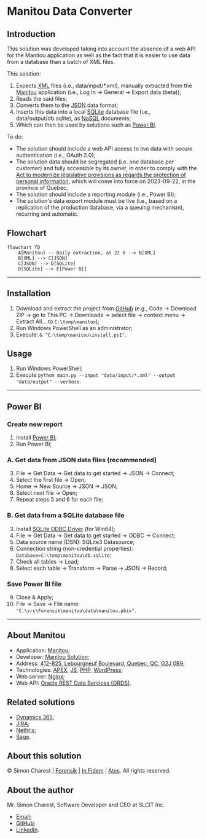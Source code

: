 # Manitou Data Converter

## Introduction
This solution was developed taking into account the absence of a web API for the Manitou application as well as the fact that it is easier to use data from a database than a batch of XML files.

This solution:
1. Expects [XML](https://en.wikipedia.org/wiki/XML) files (i.e., data/input/*.xml), manually extracted from the [Manitou](https://manitousolution.com/application) application (i.e., Log In &rarr; General &rarr; Export data (beta));
2. Reads the said files;
3. Converts them to the [JSON](https://en.wikipedia.org/wiki/JSON) data format;
4. Inserts this data into a local [SQLite](https://en.wikipedia.org/wiki/SQLite) database file (i.e., data/output/db.sqlite), as [NoSQL](https://en.wikipedia.org/wiki/NoSQL) documents;
5. Which can then be used by solutions such as [Power BI](https://en.wikipedia.org/wiki/Microsoft_Power_BI).

To do:
- The solution should include a web API access to live data with secure authentication (i.e., OAuth 2.0);
- The solution data should be segregated (i.e. one database per customer) and fully accessible by its owner, in order to comply with the [Act to modernize legislative provisions as regards the protection of personal information](http://assnat.qc.ca/en/travaux-parlementaires/projets-loi/projet-loi-64-42-1.html), which will come into force on 2023-09-22, in the province of Quebec;
- The solution should include a reporting module (i.e., Power BI);
- The solution's data export module must be live (i.e., based on a replication of the production database, via a queuing mechanism), recurring and automatic.

## Flowchart
```mermaid
flowchart TD
    A[Manitou] -- Daily extraction, at 22 h --> B[XML]
    B[XML] --> C[JSON]
    C[JSON] --> D[SQLite]
    D[SQLite] --> E[Power BI]
```

---

## Installation
1. Download and extract the project from [GitHub](https://github.com/Simon-Charest/manitou) (e.g., Code &rarr; Download ZIP &rarr; go to This PC &rarr; Downloads &rarr; select file &rarr; context menu &rarr; Extract All... to `C:\temp\manitou`);
2. Run Windows PowerShell as an administrator;
3. Execute: `& "C:\temp\manitou\install.ps1"`.

## Usage
1. Run Windows PowerShell;
2. Execute `python main.py --input "data/input/*.xml" --output "data/output" --verbose`.

---

## Power BI

### Create new report
1. Install [Power BI](https://powerbi.microsoft.com/en-us/downloads/);
2. Run Power BI;

### A. Get data from JSON data files (recommended)
3. File &rarr; Get Data &rarr; Get data to get started &rarr; JSON &rarr; Connect;
4. Select the first file &rarr; Open;
5. Home &rarr; New Source &rarr; JSON &rarr; JSON;
6. Select next file &rarr; Open;
7. Repeat steps 5 and 6 for each file;

### B. Get data from a SQLite database file
3. Install [SQLite ODBC Driver](http://www.ch-werner.de/sqliteodbc/) (for Win64);
4. File &rarr; Get Data &rarr; Get data to get started &rarr; ODBC &rarr; Connect;
5. Data source name (DSN): SQLite3 Datasource;
6. Connection string (non-credential properties): `Database=C:\temp\manitou\db.sqlite`;
7. Check all tables &rarr; Load;
8. Select each table &rarr; Transform &rarr; Parse &rarr; JSON &rarr; Record;

### Save Power BI file
9. Close & Apply;
10. File &rarr; Save &rarr; File name: `"C:\src\Forensik\manitou\data\manitou.pbix"`.

---

## About Manitou
- Application: [Manitou](https://manitousolution.com/application);
- Developer: [Manitou Solution](https://manitousolution.com);
- Address: [412-825, Lebourgneuf Boulevard, Quebec, QC, G2J 0B9](https://www.google.com/maps/place/825+Bd+Lebourgneuf+bureau+412,+Qu%C3%A9bec,+QC+G2J+0B9);
- Technologies: [APEX](https://en.wikipedia.org/wiki/Oracle_Application_Express), [JS](https://en.wikipedia.org/wiki/JavaScript), [PHP](https://en.wikipedia.org/wiki/PHP), [WordPress](https://en.wikipedia.org/wiki/WordPress);
- Web server: [Nginx](https://en.wikipedia.org/wiki/Nginx);
- Web API: [Oracle REST Data Services (ORDS)](https://en.wikipedia.org/wiki/Oracle_Application_Express#APEX_Service).

## Related solutions
- [Dynamics 365](https://dynamics.microsoft.com/);
- [JIRA](https://www.atlassian.com/software/jira);
- [Nethris](https://nethris.com/);
- [Sage](https://www.sage.com/).

## About this solution
© Simon Charest | [Forensik](https://forensik.ca/) | [In Fidem](https://infidem.biz/) | [Atos](https://atos.net/). All rights reserved.

## About the author
Mr. Simon Charest, Software Developer and CEO at SLCIT Inc.
- [Email](mailto:simoncharest@gmail.com);
- [GitHub](https://github.com/Simon-Charest);
- [LinkedIn](https://www.linkedin.com/in/simoncharest/).

